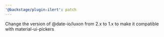 ```yaml
---
'@backstage/plugin-ilert': patch
---
```


Change the version of @date-io/luxon from 2.x to 1.x to make it compatible with material-ui-pickers
